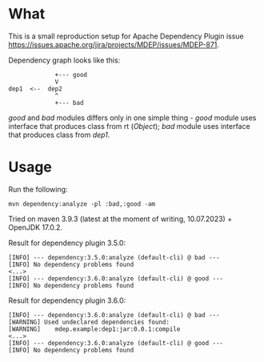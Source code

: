 # What

This is a small reproduction setup for Apache Dependency Plugin 
issue https://issues.apache.org/jira/projects/MDEP/issues/MDEP-871.

Dependency graph looks like this:
```text
             +--- good
             V 
dep1  <--  dep2
             ^
             +--- bad
``` 

_good_ and _bad_ modules differs only in one simple thing - 
_good_ module uses interface that produces class from rt (_Object_); 
_bad_ module uses interface that produces class from _dep1_.

# Usage
Run the following:

```shell
mvn dependency:analyze -pl :bad,:good -am
```

Tried on maven 3.9.3 (latest at the moment of writing, 10.07.2023) + OpenJDK 17.0.2.

Result for dependency plugin 3.5.0:
```text
[INFO] --- dependency:3.5.0:analyze (default-cli) @ bad ---
[INFO] No dependency problems found
<...>
[INFO] --- dependency:3.6.0:analyze (default-cli) @ good ---
[INFO] No dependency problems found
```

Result for dependency plugin 3.6.0:
```text
[INFO] --- dependency:3.6.0:analyze (default-cli) @ bad ---
[WARNING] Used undeclared dependencies found:
[WARNING]    mdep.example:dep1:jar:0.0.1:compile
<...>
[INFO] --- dependency:3.6.0:analyze (default-cli) @ good ---
[INFO] No dependency problems found
```